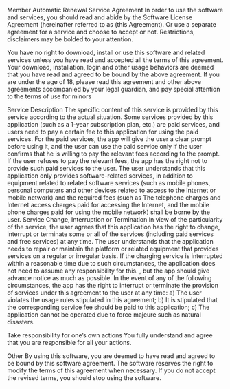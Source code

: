 
Member Automatic Renewal Service Agreement
In order to use the software and services, you should read and abide by the Software License Agreement (hereinafter referred to as (this Agreement). Or use a separate agreement for a service and choose to accept or not. Restrictions, disclaimers may be bolded to your attention.

You have no right to download, install or use this software and related services unless you have read and accepted all the terms of this agreement. Your download, installation, login and other usage behaviors are deemed that you have read and agreed to be bound by the above agreement. If you are under the age of 18, please read this agreement and other above agreements accompanied by your legal guardian, and pay special attention to the terms of use for minors

Service Description
The specific content of this service is provided by this service according to the actual situation.
Some services provided by this application (such as a 1-year subscription plan, etc.) are paid services, and users need to pay a certain fee to this application for using the paid services. For the paid services, the app will give the user a clear prompt before using it, and the user can use the paid service only if the user confirms that he is willing to pay the relevant fees according to the prompt. If the user refuses to pay the relevant fees, the app has the right not to provide such paid services to the user.
The user understands that this application only provides software-related services, in addition to equipment related to related software services (such as mobile phones, personal computers and other devices related to access to the Internet or mobile network) and the required fees (such as The telephone charges and Internet access charges paid for accessing the Internet, and the mobile phone charges paid for using the mobile network) shall be borne by the user.
Service Change, Interruption or Termination
In view of the particularity of the service, the user agrees that this application has the right to change, interrupt or terminate some or all of the services (including paid services and free services) at any time.
The user understands that the application needs to repair or maintain the platform or related equipment that provides services on a regular or irregular basis. If the charging service is interrupted within a reasonable time due to such circumstances, the application does not need to assume any responsibility for this. , but the app should give advance notice as much as possible.
In the event of any of the following circumstances, the app has the right to interrupt or terminate the provision of services under this agreement to the user at any time:
a) The user violates the usage rules stipulated in this agreement; b) It is stipulated that the corresponding service fee should be paid to this application; c) The application cannot be operated due to force majeure such as natural disasters.

Take responsibility for one’s own actions
You fully understand and agree that you are responsible for all your actions.

Other
By using this software, you are deemed to have read and agreed to be bound by this software agreement. The software reserves the right to modify the terms of this agreement when necessary. If you do not accept the revised terms, you should stop using the software.

